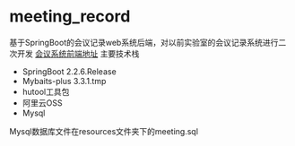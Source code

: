 # meeting_record
基于SpringBoot的会议记录web系统后端，对以前实验室的会议记录系统进行二次开发
[会议系统前端地址](https://github.com/a1742861031/meeting_record_fontend)
主要技术栈

- SpringBoot 2.2.6.Release
- Mybaits-plus 3.3.1.tmp
- hutool工具包
- 阿里云OSS
- Mysql

Mysql数据库文件在resources文件夹下的meeting.sql
